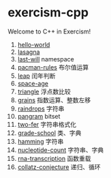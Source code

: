 # exercism-cpp
Welcome to C++ in Exercism!

1. [hello-world](./hello-world)
2. [lasagna](./lasagna)
3. [last-will](./last-will) namespace
4. [pacman-rules](./pacman-rules) 布尔值运算
5. [leap](./leap) 闰年判断
6. [space-age](./space-age)
7. [triangle](triangle) 浮点数比较
8. [grains](./grains) 指数运算、整数左移
9. [raindrops](./raindrops) 字符串
10. [pangram](./pangram) bitset
11. [two-fer](./two-fer) 字符串格式化
12. [grade-school](./grade-school) 类、字典
13. [hamming](./hamming) 字符串
14. [nucleotide-count](./nucleotide-count) 字符串、字典
15. [rna-transcription](./rna-transcription) 函数重载
16. [collatz-conjecture](./collatz-conjecture) 递归、循环